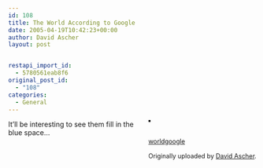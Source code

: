 ```yaml
---
id: 108
title: The World According to Google
date: 2005-04-19T10:42:23+00:00
author: David Ascher
layout: post


restapi_import_id:
  - 5780561eab8f6
original_post_id:
  - "108"
categories:
  - General
---
```

<div style="float:right;margin-left:10px;margin-bottom:10px;">
  <a href="http://www.flickr.com/photos/davidascher/9944757/" title="photo sharing"><img src="http://photos6.flickr.com/9944757_4c8b57b83d_m.jpg" alt="" style="border:solid 2px #000000;" /></a><br /> <br /> <span style="font-size:.9em;margin-top:0;"><br /> <a href="http://www.flickr.com/photos/davidascher/9944757/">worldgoogle</a><br /> <br /> Originally uploaded by <a href="http://www.flickr.com/people/davidascher/">David Ascher</a>.<br /> </span>
</div>

It&#8217;ll be interesting to see them fill in the blue space&#8230;